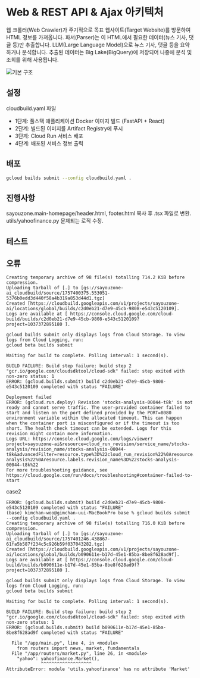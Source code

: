 # Web & REST API & Ajax 아키텍처

웹 크롤러(Web Crawler)가 주기적으로 목표 웹사이트(Target Website)를 방문하여 HTML 정보를 가져옵니다. 
파서(Parser)는 이 HTML에서 필요한 데이터(뉴스 기사, 댓글 등)만 추출합니다. 
LLM(Large Language Model)으로 뉴스 기사, 댓글 등을 요약하거나 분석합니다. 
추출된 데이터는 Big Lake(BigQuery)에 저장되어 나중에 분석 및 조회를 위해 사용됩니다.

![기본 구조](https://www.sayouzone.com/resource/images/blog/stock_analysis_basis.png)

## 설정

cloudbuild.yaml 파일

- 1단계: 풀스택 애플리케이션 Docker 이미지 빌드 (FastAPI + React)
- 2단계: 빌드된 이미지를 Artifact Registry에 푸시
- 3단계: Cloud Run 서비스 배포
- 4단계: 배포된 서비스 정보 출력

## 배포

```bash
gcloud builds submit --config cloudbuild.yaml .
```

## 진행사항

sayouzone.main-homepage/header.html, footer.html 복사 후 .tsx 파일로 변환. <br>
utils/yahoofinance.py 문제되는 로직 수정.

## 테스트

## 오류

```
Creating temporary archive of 98 file(s) totalling 714.2 KiB before compression.
Uploading tarball of [.] to [gs://sayouzone-ai_cloudbuild/source/1757400375.553051-5376b0edd3d440f58a4b319a853d44d1.tgz]
Created [https://cloudbuild.googleapis.com/v1/projects/sayouzone-ai/locations/global/builds/c2d0eb21-d7e9-45cb-9808-e543c5120109].
Logs are available at [ https://console.cloud.google.com/cloud-build/builds/c2d0eb21-d7e9-45cb-9808-e543c5120109?project=1037372895180 ].

gcloud builds submit only displays logs from Cloud Storage. To view logs from Cloud Logging, run:
gcloud beta builds submit

Waiting for build to complete. Polling interval: 1 second(s).

BUILD FAILURE: Build step failure: build step 2 "gcr.io/google.com/cloudsdktool/cloud-sdk" failed: step exited with non-zero status: 1
ERROR: (gcloud.builds.submit) build c2d0eb21-d7e9-45cb-9808-e543c5120109 completed with status "FAILURE"
```

```
Deployment failed
ERROR: (gcloud.run.deploy) Revision 'stocks-analysis-00044-t8k' is not ready and cannot serve traffic. The user-provided container failed to start and listen on the port defined provided by the PORT=8080 environment variable within the allocated timeout. This can happen when the container port is misconfigured or if the timeout is too short. The health check timeout can be extended. Logs for this revision might contain more information.
Logs URL: https://console.cloud.google.com/logs/viewer?project=sayouzone-ai&resource=cloud_run_revision/service_name/stocks-analysis/revision_name/stocks-analysis-00044-t8k&advancedFilter=resource.type%3D%22cloud_run_revision%22%0Aresource.labels.service_name%3D%22stocks-analysis%22%0Aresource.labels.revision_name%3D%22stocks-analysis-00044-t8k%22 
For more troubleshooting guidance, see https://cloud.google.com/run/docs/troubleshooting#container-failed-to-start
```

case2

```
ERROR: (gcloud.builds.submit) build c2d0eb21-d7e9-45cb-9808-e543c5120109 completed with status "FAILURE"
(base) kimchan-woo@gimchan-uui-MacBookPro base % gcloud builds submit --config cloudbuild.yaml .
Creating temporary archive of 98 file(s) totalling 716.0 KiB before compression.
Uploading tarball of [.] to [gs://sayouzone-ai_cloudbuild/source/1757401246.438867-61fa5b587f234c5c926b59f037043282.tgz]
Created [https://cloudbuild.googleapis.com/v1/projects/sayouzone-ai/locations/global/builds/b090611e-b17d-45e1-85ba-8be8f628ad9f].
Logs are available at [ https://console.cloud.google.com/cloud-build/builds/b090611e-b17d-45e1-85ba-8be8f628ad9f?project=1037372895180 ].

gcloud builds submit only displays logs from Cloud Storage. To view logs from Cloud Logging, run:
gcloud beta builds submit

Waiting for build to complete. Polling interval: 1 second(s).

BUILD FAILURE: Build step failure: build step 2 "gcr.io/google.com/cloudsdktool/cloud-sdk" failed: step exited with non-zero status: 1
ERROR: (gcloud.builds.submit) build b090611e-b17d-45e1-85ba-8be8f628ad9f completed with status "FAILURE"
```

```
  File "/app/main.py", line 4, in <module>
    from routers import news, market, fundamentals
  File "/app/routers/market.py", line 26, in <module>
    "yahoo": yahoofinance.Market(),
             ^^^^^^^^^^^^^^^^^^^
AttributeError: module 'utils.yahoofinance' has no attribute 'Market'
```